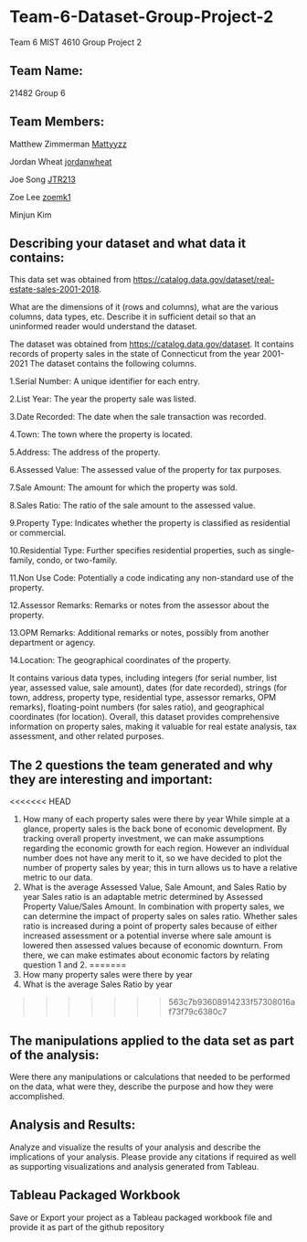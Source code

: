 # Team-6-Dataset-Group-Project-2

Team 6 MIST 4610 Group Project 2
## Team Name:

21482 Group 6 

## Team Members:

Matthew Zimmerman [Mattyyzz](https://github.com/Mattyyzz)

Jordan Wheat [jordanwheat](https://github.com/jordanwheat)

Joe Song [JTR213](https://github.com/JTR21)

Zoe Lee [zoemk1](https://github.com/zoemkl)

Minjun Kim

## Describing your dataset and what data it contains:
This data set was obtained from https://catalog.data.gov/dataset/real-estate-sales-2001-2018.

What are the dimensions of it (rows and columns), what are the various
columns, data types, etc. Describe it in sufficient detail so that an uninformed reader would
understand the dataset.


The dataset was obtained from https://catalog.data.gov/dataset. It contains records of property sales in the state of Connecticut from the year 2001-2021
The dataset contains the following columns.

1.Serial Number: A unique identifier for each entry.

2.List Year: The year the property sale was listed.

3.Date Recorded: The date when the sale transaction was recorded.

4.Town: The town where the property is located.

5.Address: The address of the property.

6.Assessed Value: The assessed value of the property for tax purposes.

7.Sale Amount: The amount for which the property was sold.

8.Sales Ratio: The ratio of the sale amount to the assessed value.

9.Property Type: Indicates whether the property is classified as residential or commercial.

10.Residential Type: Further specifies residential properties, such as single-family, condo, or two-family.

11.Non Use Code: Potentially a code indicating any non-standard use of the property.

12.Assessor Remarks: Remarks or notes from the assessor about the property.

13.OPM Remarks: Additional remarks or notes, possibly from another department or agency.

14.Location: The geographical coordinates of the property.

It contains various data types, including integers (for serial number, list year, assessed value, sale amount), dates (for date recorded), strings (for town, address, property type, residential type, assessor remarks, OPM remarks), floating-point numbers (for sales ratio), and geographical coordinates (for location).
Overall, this dataset provides comprehensive information on property sales, making it valuable for real estate analysis, tax assessment, and other related purposes.

## The 2 questions the team generated and why they are interesting and important:
<<<<<<< HEAD
1. How many of each property sales were there by year
While simple at a glance, property sales is the back bone of economic development. By tracking overall property investment, we can make assumptions regarding the economic growth for each region. However an individual number does not have any merit to it, so we have decided to plot the number of property sales by year; this in turn allows us to have a relative metric to our data.
2. What is the average Assessed Value, Sale Amount, and Sales Ratio by year
Sales ratio is an adaptable metric determined by Assessed Property Value/Sales Amount. In combination with property sales, we can determine the impact of property sales on sales ratio. Whether sales ratio is increased during a point of property sales because of either increased assessment or a potential inverse where sale amount is lowered then assessed values because of economic downturn. From there, we can make estimates about economic factors by relating question 1 and 2.
=======
1. How many property sales were there by year
2. What is the average Sales Ratio by year
>>>>>>> 563c7b93608914233f57308016af73f79c6380c7

## The manipulations applied to the data set as part of the analysis:
Were there any manipulations or calculations that needed to be performed on the data, what were
they, describe the purpose and how they were accomplished.

## Analysis and Results:
Analyze and visualize the results of your analysis and describe the implications of your analysis.
Please provide any citations if required as well as supporting visualizations and analysis
generated from Tableau.

## Tableau Packaged Workbook
Save or Export your project as a Tableau packaged workbook file and provide it as part of the
github repository

